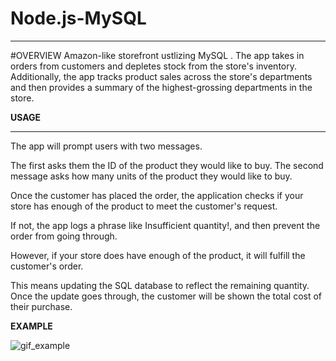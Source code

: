 # Node.js-MySQL 
________________________________________________________________________________________________
#OVERVIEW
Amazon-like storefront ustlizing MySQL . The app takes in orders from customers and depletes stock from the store's inventory. Additionally, the app tracks product sales across the store's departments and then provides a summary of the highest-grossing departments in the store.

**USAGE**
**********************************************

The app will prompt users with two messages.



The first asks them the ID of the product they would like to buy.
The second message asks how many units of the product they would like to buy.



Once the customer has placed the order, the application checks if your store has enough of the product to meet the customer's request.



If not, the app logs a phrase like Insufficient quantity!, and then prevent the order from going through.



However, if your store does have enough of the product,  it will fulfill the customer's order.


This means updating the SQL database to reflect the remaining quantity.
Once the update goes through, the customer will be shown the total cost of their purchase.

**EXAMPLE**

![gif_example](images/walkthrough.GIF)